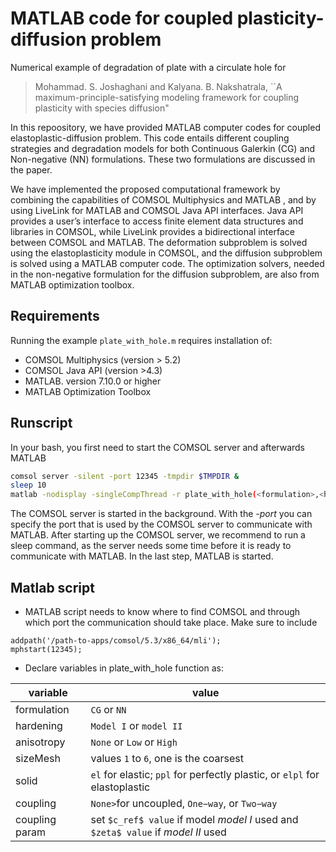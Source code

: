 #  MATLAB code for coupled plasticity-diffusion problem
Numerical example of degradation of plate with a circulate hole for
> Mohammad. S. Joshaghani and Kalyana. B. Nakshatrala,
> ``A maximum-principle-satisfying modeling framework for coupling plasticity with species diffusion"

In this repoository, we have provided MATLAB computer codes for coupled elastoplastic-diffusion problem. This code entails different coupling strategies and degradation models for both Continuous Galerkin (CG) and Non-negative (NN) formulations. 
These two formulations are discussed in the paper.

We have implemented the proposed computational framework by combining the capabilities of COMSOL Multiphysics and MATLAB , and by using LiveLink for MATLAB and COMSOL Java API interfaces. Java API provides a user’s interface to access finite element data structures and libraries in COMSOL, while LiveLink provides a bidirectional interface between COMSOL and MATLAB. The deformation subproblem is solved using the elastoplasticity module in COMSOL, and the diffusion subproblem is solved using a MATLAB computer code. The optimization solvers, needed in the non-negative formulation for the diffusion subproblem, are also from MATLAB optimization toolbox.

## Requirements
Running the example `plate_with_hole.m` requires installation of:
* COMSOL Multiphysics (version > 5.2)
* COMSOL Java API (version >4.3)
* MATLAB. version 7.10.0 or higher
* MATLAB Optimization Toolbox

## Runscript
In your bash, you first need to start the COMSOL server and afterwards MATLAB 
```bash
comsol server -silent -port 12345 -tmpdir $TMPDIR &
sleep 10
matlab -nodisplay -singleCompThread -r plate_with_hole(<formulation>,<hardening>,<anisotropy>,<sizeMesh>,<solid>,<coupling>,<coupling param)> ;
```
The COMSOL server is started in the background. With the *-port* you can specify the port that is used by the COMSOL server to communicate with MATLAB. After starting up the COMSOL server, we recommend to run a sleep command, as the server needs some time before it is ready to communicate with MATLAB. In the last step, MATLAB is started. 

## Matlab script
* MATLAB script needs to know where to find COMSOL and through which port the communication should take place. Make sure to include
```
addpath('/path-to-apps/comsol/5.3/x86_64/mli');
mphstart(12345);
```

* Declare variables in plate_with_hole function as:

| variable        |   value        |
| ------------- |-------------| 
| formulation       | `CG` or `NN`| 
| hardening     | `Model I` or `model II` | 
| anisotropy      | `None` or `Low` or `High` |
| sizeMesh | values `1` to `6`, one is the coarsest |
| solid | `el` for elastic; `ppl` for perfectly plastic, or `elpl` for elastoplastic |
| coupling | `None>`for uncoupled, `One−way`, or `Two−way`  |
| coupling param | set `$c_ref$ value` if model *model I* used and `$zeta$ value` if *model II* used|

